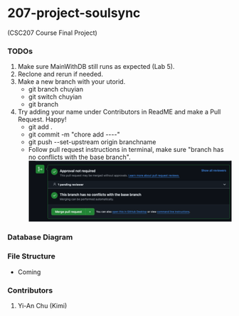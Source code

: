 # 207-project-soulsync
(CSC207 Course Final Project)


### TODOs
1. Make sure MainWithDB still runs as expected (Lab 5).
2. Reclone and rerun if needed.
3. Make a new branch with your utorid.
    - git branch chuyian
    - git switch chuyian
    - git branch
4. Try adding your name under Contributors in ReadME and make a Pull Request. Happy!
    - git add .
    - git commit -m "chore add ----"
    - git push --set-upstream origin branchname
    - Follow pull request instructions in terminal, make sure "branch has no conflicts with the base branch".
      ![img.png](img.png)

### Database Diagram

### File Structure
- Coming

### Contributors
1. Yi-An Chu (Kimi)